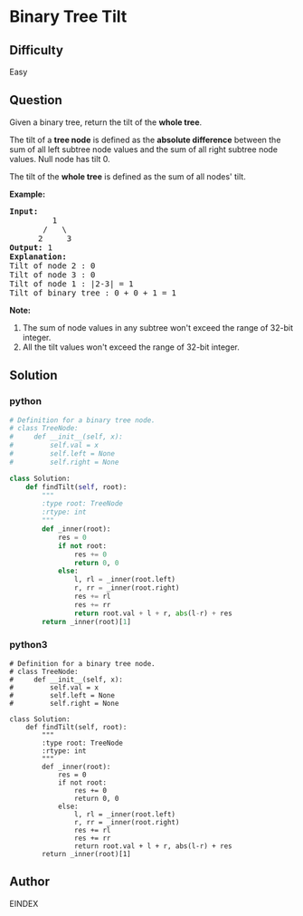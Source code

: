 # Binary Tree Tilt

## Difficulty
Easy

## Question
<p>Given a binary tree, return the tilt of the <b>whole tree</b>.</p>

<p>The tilt of a <b>tree node</b> is defined as the <b>absolute difference</b> between the sum of all left subtree node values and the sum of all right subtree node values. Null node has tilt 0.</p>

<p>The tilt of the <b>whole tree</b> is defined as the sum of all nodes' tilt.</p>

<p><b>Example:</b><br />
<pre>
<b>Input:</b> 
         1
       /   \
      2     3
<b>Output:</b> 1
<b>Explanation:</b> 
Tilt of node 2 : 0
Tilt of node 3 : 0
Tilt of node 1 : |2-3| = 1
Tilt of binary tree : 0 + 0 + 1 = 1
</pre>
</p>

<p><b>Note:</b>
<ol>
<li>The sum of node values in any subtree won't exceed the range of 32-bit integer. </li>
<li>All the tilt values won't exceed the range of 32-bit integer.</li>
</ol>
</p>

## Solution
### python
```python
# Definition for a binary tree node.
# class TreeNode:
#     def __init__(self, x):
#         self.val = x
#         self.left = None
#         self.right = None

class Solution:
    def findTilt(self, root):
        """
        :type root: TreeNode
        :rtype: int
        """
        def _inner(root):
            res = 0
            if not root:
                res += 0
                return 0, 0
            else:
                l, rl = _inner(root.left)
                r, rr = _inner(root.right)
                res += rl
                res += rr
                return root.val + l + r, abs(l-r) + res
        return _inner(root)[1]


```
### python3
```python3
# Definition for a binary tree node.
# class TreeNode:
#     def __init__(self, x):
#         self.val = x
#         self.left = None
#         self.right = None

class Solution:
    def findTilt(self, root):
        """
        :type root: TreeNode
        :rtype: int
        """
        def _inner(root):
            res = 0
            if not root:
                res += 0
                return 0, 0
            else:
                l, rl = _inner(root.left)
                r, rr = _inner(root.right)
                res += rl
                res += rr
                return root.val + l + r, abs(l-r) + res
        return _inner(root)[1]

```

## Author
EINDEX